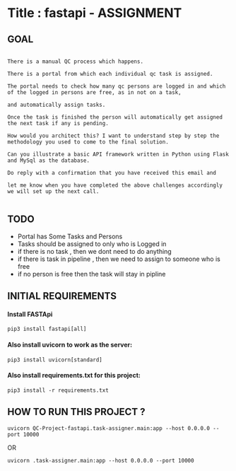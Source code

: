 # Title :  fastapi - ASSIGNMENT 

## GOAL 

```

There is a manual QC process which happens. 

There is a portal from which each individual qc task is assigned. 

The portal needs to check how many qc persons are logged in and which of the logged in persons are free, as in not on a task,

and automatically assign tasks. 

Once the task is finished the person will automatically get assigned the next task if any is pending.
 
How would you architect this? I want to understand step by step the methodology you used to come to the final solution. 
 
Can you illustrate a basic API framework written in Python using Flask and MySql as the database.

Do reply with a confirmation that you have received this email and 

let me know when you have completed the above challenges accordingly we will set up the next call.


```


## TODO
- Portal has Some Tasks and Persons
- Tasks should be assigned to only who is Logged in
- if there is no task , then we dont need to do anything
- if there is task in pipeline , then we need to assign to someone who is free 
- if no person is free then the task will stay in pipline

## INITIAL REQUIREMENTS

#### Install FASTApi
```
pip3 install fastapi[all]
```
#### Also install uvicorn to work as the server:
```
pip3 install uvicorn[standard]
```

#### Also install requirements.txt for this project:

```
pip3 install -r requirements.txt
```

## HOW TO RUN THIS PROJECT ?

```
uvicorn QC-Project-fastapi.task-assigner.main:app --host 0.0.0.0 --port 10000
```

OR

```
uvicorn .task-assigner.main:app --host 0.0.0.0 --port 10000
```


